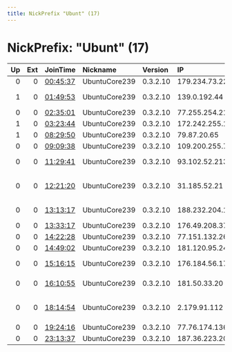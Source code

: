 ```yaml
---
title: NickPrefix "Ubunt" (17)
---
```


# NickPrefix: "Ubunt" (17)

|   Up |   Ext | JoinTime                                                                                            | Nickname      | Version   | IP              | AS                                 | CC   |   ORp |   Dirp | OS    | Contact   |   eFamMembers |
|-----:|------:|:----------------------------------------------------------------------------------------------------|:--------------|:----------|:----------------|:-----------------------------------|:-----|------:|-------:|:------|:----------|--------------:|
|    0 |     0 | [00:45:37](https://metrics.torproject.org/rs.html#details/C9830157A6572D9BA90535C97A28F4917729C154) | UbuntuCore239 | 0.3.2.10  | 179.234.73.228  | CLARO S.A.                         | br   | 35067 |      0 | Linux | None      |             1 |
|    1 |     0 | [01:49:53](https://metrics.torproject.org/rs.html#details/11C7B0AA4CB593A5A0444DE75E12866ADA112BBC) | UbuntuCore239 | 0.3.2.10  | 139.0.192.44    | Linknet-Fastnet ASN                | id   | 46879 |      0 | Linux | None      |             1 |
|    0 |     0 | [02:35:01](https://metrics.torproject.org/rs.html#details/4F6EFA46B772C7627C781FD93F09ECC85C0B4039) | UbuntuCore239 | 0.3.2.10  | 77.255.254.219  | Netia SA                           | pl   | 34157 |      0 | Linux | None      |             1 |
|    1 |     0 | [03:23:44](https://metrics.torproject.org/rs.html#details/755F5415422844F9160F81DF9E4CB86D394CFB9C) | UbuntuCore239 | 0.3.2.10  | 172.242.255.156 | ViaSat,Inc.                        | us   | 35667 |      0 | Linux | None      |             1 |
|    1 |     0 | [08:29:50](https://metrics.torproject.org/rs.html#details/DADBA3E3485F1A579292E48E3F2E66A70717B75B) | UbuntuCore239 | 0.3.2.10  | 79.87.20.65     | SFR SA                             | fr   | 36311 |      0 | Linux | None      |             1 |
|    0 |     0 | [09:09:38](https://metrics.torproject.org/rs.html#details/1DC4FBFE75C0DAF5B654E04B31940E432EDAE2EC) | UbuntuCore239 | 0.3.2.10  | 109.200.255.73  | TOV TRK Briz                       | ua   | 45309 |      0 | Linux | None      |             1 |
|    0 |     0 | [11:29:41](https://metrics.torproject.org/rs.html#details/428DC2069CFF615C940AFB176C165012FAE6EB78) | UbuntuCore239 | 0.3.2.10  | 93.102.52.213   | Nos Comunicacoes, S.A.             | pt   | 45217 |      0 | Linux | None      |             1 |
|    0 |     0 | [12:21:20](https://metrics.torproject.org/rs.html#details/150BC38565880A0AF949BE1E43B25B9B208537E9) | UbuntuCore239 | 0.3.2.10  | 31.185.52.21    | British Telecommunications PLC     | gb   | 39261 |      0 | Linux | None      |             1 |
|    0 |     0 | [13:13:17](https://metrics.torproject.org/rs.html#details/3F1BD4678D23D03DE50DFBA39537400BB6F0F264) | UbuntuCore239 | 0.3.2.10  | 188.232.204.12  | JSC ER-Telecom Holding             | ru   | 42923 |      0 | Linux | None      |             1 |
|    0 |     0 | [13:33:17](https://metrics.torproject.org/rs.html#details/84DB8F312F08C2195033B165C902C4E3901F9037) | UbuntuCore239 | 0.3.2.10  | 176.49.208.37   | Rostelecom                         | ru   | 33659 |      0 | Linux | None      |             1 |
|    0 |     0 | [14:22:28](https://metrics.torproject.org/rs.html#details/84D2F68432AF00CD7EBF1D31E43C1554DE683F98) | UbuntuCore239 | 0.3.2.10  | 77.151.132.26   | SFR SA                             | fr   | 43645 |      0 | Linux | None      |             1 |
|    0 |     0 | [14:49:02](https://metrics.torproject.org/rs.html#details/F00D44F514EAA9B1927B41855A1285978713455F) | UbuntuCore239 | 0.3.2.10  | 181.120.95.241  | Telecel S.A.                       | py   | 41287 |      0 | Linux | None      |             1 |
|    0 |     0 | [15:16:15](https://metrics.torproject.org/rs.html#details/D13BD4157378DBCEF0BE79456EBDC8E0E32957BD) | UbuntuCore239 | 0.3.2.10  | 176.184.56.171  | Bouygues Telecom SA                | fr   | 39165 |      0 | Linux | None      |             1 |
|    0 |     0 | [16:10:55](https://metrics.torproject.org/rs.html#details/4730F3CF26B7F7E50624F98152527A08B152AE1D) | UbuntuCore239 | 0.3.2.10  | 181.50.33.20    | Telmex Colombia S.A.               | co   | 45013 |      0 | Linux | None      |             1 |
|    0 |     0 | [18:14:54](https://metrics.torproject.org/rs.html#details/EFC4133B71E0F43AB75DE6AF3631AF8B230A5795) | UbuntuCore239 | 0.3.2.10  | 2.179.91.112    | Iran Telecommunication Company PJS | ir   | 36873 |      0 | Linux | None      |             1 |
|    0 |     0 | [19:24:16](https://metrics.torproject.org/rs.html#details/CD341EDA31C7511400EE4FA599AFEF8CB0ABFB58) | UbuntuCore239 | 0.3.2.10  | 77.76.174.136   | Eta BG Ltd.                        | bg   | 39873 |      0 | Linux | None      |             1 |
|    0 |     0 | [23:13:37](https://metrics.torproject.org/rs.html#details/C4C845CD133FC3BA5DD60EBEB837580B35881738) | UbuntuCore239 | 0.3.2.10  | 187.36.223.201  | CLARO S.A.                         | br   | 39093 |      0 | Linux | None      |             1 |
